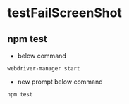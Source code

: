 # testFailScreenShot

## npm test
- below command

`webdriver-manager start`

- new prompt below command

`npm test`